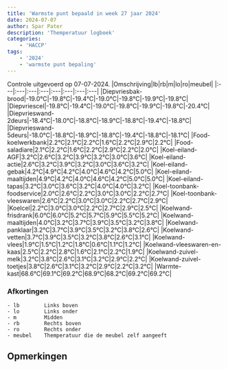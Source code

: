 ```yaml
---
title: 'Warmste punt bepaald in week 27 jaar 2024'
date: 2024-07-07
author: Spar Pater
description: 'Themperatuur logboek'
categories:
    - 'HACCP'
tags:
    - '2024'
    - 'warmste punt bepaling'
---
```

Controle uitgevoerd op 07-07-2024.
|Omschrijving|lb|rb|m|lo|ro|meubel|
|:---|:---|:---|:---|:---|:---|:---|:---|
|Diepvriesbak-brood|-19.0°C|-19.8°C|-19.4°C|-19.0°C|-19.8°C|-19.9°C|-19.8°C|
|Diepvriescel|-19.8°C|-19.4°C|-19.0°C|-19.8°C|-19.9°C|-19.8°C|-20.4°C|
|Diepvrieswand-2deurs|-18.4°C|-18.0°C|-18.8°C|-18.9°C|-18.8°C|-19.4°C|-18.8°C|
|Diepvrieswand-5deurs|-18.0°C|-18.8°C|-18.9°C|-18.8°C|-19.4°C|-18.8°C|-18.1°C|
|Food-koelwerkbank|2.2°C|2.1°C|2.2°C|1.6°C|2.2°C|2.9°C|2.2°C|
|Food-saladiare|2.1°C|2.2°C|1.6°C|2.2°C|2.9°C|2.2°C|2.0°C|
|Koel-eiland-AGF|3.2°C|2.6°C|3.2°C|3.9°C|3.2°C|3.0°C|3.6°C|
|Koel-eiland-actie|2.6°C|3.2°C|3.9°C|3.2°C|3.0°C|3.6°C|3.2°C|
|Koel-eiland-gebak|4.2°C|4.9°C|4.2°C|4.0°C|4.6°C|4.2°C|5.0°C|
|Koel-eiland-maaltijden|4.9°C|4.2°C|4.0°C|4.6°C|4.2°C|5.0°C|5.0°C|
|Koel-eiland-tapas|3.2°C|3.0°C|3.6°C|3.2°C|4.0°C|4.0°C|3.2°C|
|Koel-toonbank-foodservice|2.0°C|2.6°C|2.2°C|3.0°C|3.0°C|2.2°C|2.7°C|
|Koel-toonbank-vleeswaren|2.6°C|2.2°C|3.0°C|3.0°C|2.2°C|2.7°C|2.9°C|
|Koelcel|2.2°C|3.0°C|3.0°C|2.2°C|2.7°C|2.9°C|2.5°C|
|Koelwand-frisdrank|6.0°C|6.0°C|5.2°C|5.7°C|5.9°C|5.5°C|5.2°C|
|Koelwand-maaltijden|4.0°C|3.2°C|3.7°C|3.9°C|3.5°C|3.2°C|3.8°C|
|Koelwand-panklaar|3.2°C|3.7°C|3.9°C|3.5°C|3.2°C|3.8°C|2.6°C|
|Koelwand-vetten|3.7°C|3.9°C|3.5°C|3.2°C|3.8°C|2.6°C|3.1°C|
|Koelwand-vlees|1.9°C|1.5°C|1.2°C|1.8°C|0.6°C|1.1°C|1.2°C|
|Koelwand-vleeswaren-en-kaas|2.5°C|2.2°C|2.8°C|1.6°C|2.1°C|2.2°C|1.9°C|
|Koelwand-zuivel-melk|3.2°C|3.8°C|2.6°C|3.1°C|3.2°C|2.9°C|2.2°C|
|Koelwand-zuivel-toetjes|3.8°C|2.6°C|3.1°C|3.2°C|2.9°C|2.2°C|3.2°C|
|Warmte-kast|68.6°C|69.1°C|69.2°C|68.9°C|68.2°C|69.2°C|69.2°C|

### Afkortingen
    - lb        Links boven
    - lo        Links onder
    - m         Midden
    - rb        Rechts boven
    - ro        Rechts onder
    - meubel    Themperatuur die de meubel zelf aangeeft

## Opmerkingen


